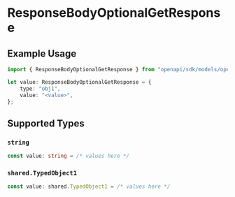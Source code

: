 # ResponseBodyOptionalGetResponse

## Example Usage

```typescript
import { ResponseBodyOptionalGetResponse } from "openapi/sdk/models/operations";

let value: ResponseBodyOptionalGetResponse = {
    type: "obj1",
    value: "<value>",
};
```

## Supported Types

### `string`

```typescript
const value: string = /* values here */
```

### `shared.TypedObject1`

```typescript
const value: shared.TypedObject1 = /* values here */
```

